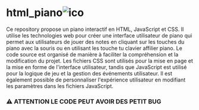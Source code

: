 # html_piano![ico](https://user-images.githubusercontent.com/97172783/213489022-f646a68e-bc8c-4e78-8128-df41644f598c.png)


Ce repository propose un piano interactif en HTML, JavaScript et CSS. Il utilise les technologies web pour créer une interface utilisateur de piano qui permet aux utilisateurs de jouer des notes en cliquant sur les touches du piano avec la souris ou en utilisant les touche tu clavier affilier piano. Le code source est organisé de manière à faciliter la compréhension et la modification du projet. Les fichiers CSS sont utilisés pour la mise en page et la mise en forme de l'interface utilisateur, tandis que JavaScript est utilisé pour la logique de jeu et la gestion des événements utilisateur. Il est également possible de personnaliser l'expérience utilisateur en modifiant les paramètres dans les fichiers JavaScript.


### ⚠️ ATTENTION LE CODE PEUT AVOIR DES PETIT BUG 
